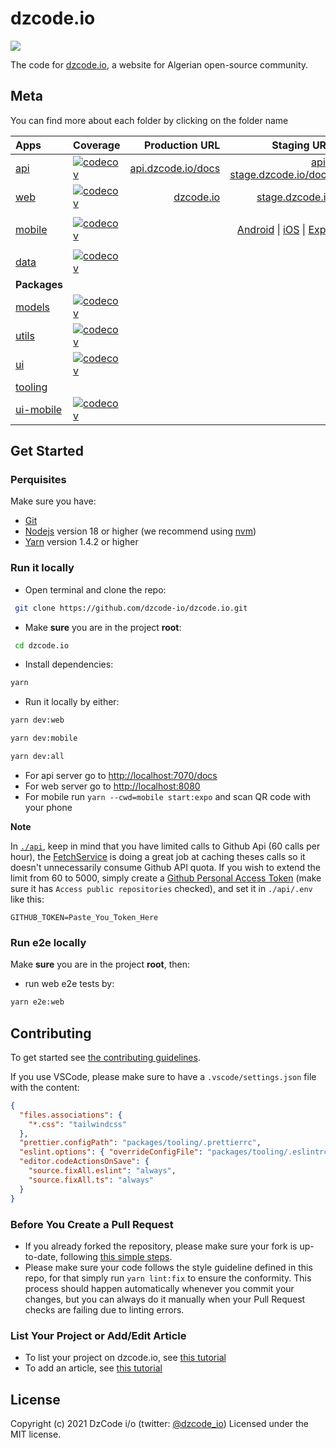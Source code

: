 # dzcode.io

[<img src="http://img.shields.io/badge/Join%20us%20on%20Slack-@dzcode.io-yellow.svg?logo=slack">](https://join.slack.com/t/dzcode/shared_invite/zt-ek9kscb7-m8z_~cBjX79l~uchuABPFQ)

The code for [dzcode.io](https://dzcode.io), a website for Algerian open-source community.

## Meta

You can find more about each folder by clicking on the folder name

| **Apps**                          | **Coverage**                                                                                                                      |                               **Production URL** |                                                                                                                                                                                     **Staging URL** |                                     **Local URL** |
| :-------------------------------- | :-------------------------------------------------------------------------------------------------------------------------------- | -----------------------------------------------: | --------------------------------------------------------------------------------------------------------------------------------------------------------------------------------------------------: | ------------------------------------------------: |
| [api](./api)                      | [![codecov](https://codecov.io/gh/dzcode-io/dzcode.io/graph/badge.svg?flag=api)](https://codecov.io/gh/dzcode-io/dzcode.io)       | [api.dzcode.io/docs](https://api.dzcode.io/docs) |                                                                                                                                        [api-stage.dzcode.io/docs](https://api-stage.dzcode.io/docs) | [localhost:7070/docs](http://localhost:7070/docs) |
| [web](./web)                      | [![codecov](https://codecov.io/gh/dzcode-io/dzcode.io/graph/badge.svg?flag=web)](https://codecov.io/gh/dzcode-io/dzcode.io)       |                   [dzcode.io](https://dzcode.io) |                                                                                                                                                          [stage.dzcode.io](https://stage.dzcode.io) |           [localhost:8080](http://localhost:8080) |
| [mobile](./mobile)                | [![codecov](https://codecov.io/gh/dzcode-io/dzcode.io/graph/badge.svg?flag=mobile)](https://codecov.io/gh/dzcode-io/dzcode.io)    |                                                  | [Android](https://play.google.com/store/apps/details?id=io.dzcode.mobile) \| [iOS](https://testflight.apple.com/join/XDcfIqdJ) \| [Expo](https://expo.dev/@zakman.dev/dzcode?release-channel=stage) |                run `yarn --cwd=mobile start:expo` |
| [data](./data)                    | [![codecov](https://codecov.io/gh/dzcode-io/dzcode.io/graph/badge.svg?flag=data)](https://codecov.io/gh/dzcode-io/dzcode.io)      |                                                  |                                                                                                                                                                                                     |                                                   |
| **Packages**                      |                                                                                                                                   |                                                  |                                                                                                                                                                                                     |                                                   |
| [models](./packages/models)       | [![codecov](https://codecov.io/gh/dzcode-io/dzcode.io/graph/badge.svg?flag=models)](https://codecov.io/gh/dzcode-io/dzcode.io)    |                                                  |                                                                                                                                                                                                     |                                                   |
| [utils](./packages/utils)         | [![codecov](https://codecov.io/gh/dzcode-io/dzcode.io/graph/badge.svg?flag=utils)](https://codecov.io/gh/dzcode-io/dzcode.io)     |                                                  |                                                                                                                                                                                                     |                                                   |
| [ui](./packages/ui)               | [![codecov](https://codecov.io/gh/dzcode-io/dzcode.io/graph/badge.svg?flag=ui)](https://codecov.io/gh/dzcode-io/dzcode.io)        |                                                  |                                                                                                                                                                                                     |                                                   |
| [tooling](./packages/tooling)     |                                                                                                                                   |                                                  |                                                                                                                                                                                                     |                                                   |
| [ui-mobile](./packages/ui-mobile) | [![codecov](https://codecov.io/gh/dzcode-io/dzcode.io/graph/badge.svg?flag=ui-mobile)](https://codecov.io/gh/dzcode-io/dzcode.io) |                                                  |                                                                                                                                                                                                     |                                                   |

## Get Started

### Perquisites

Make sure you have:

- [Git](https://git-scm.com/)
- [Nodejs](https://nodejs.org/) version 18 or higher (we recommend using [nvm](https://github.com/nvm-sh/nvm))
- [Yarn](https://yarnpkg.com/) version 1.4.2 or higher

### Run it locally

- Open terminal and clone the repo:

```sh
 git clone https://github.com/dzcode-io/dzcode.io.git
```

- Make **sure** you are in the project **root**:

```sh
 cd dzcode.io
```

- Install dependencies:

```sh
yarn
```

- Run it locally by either:

```sh
yarn dev:web
```

```sh
yarn dev:mobile
```

```sh
yarn dev:all
```

- For api server go to <http://localhost:7070/docs>
- For web server go to <http://localhost:8080>
- For mobile run `yarn --cwd=mobile start:expo` and scan QR code with your phone

**Note**

In [`./api`](./api), keep in mind that you have limited calls to Github Api (60 calls per hour), the [FetchService](./api/src/fetch/service.ts) is doing a great job at caching theses calls so it doesn't unnecessarily consume Github API quota. If you wish to extend the limit from 60 to 5000, simply create a [Github Personal Access Token](https://github.com/settings/tokens) (make sure it has `Access public repositories` checked), and set it in `./api/.env` like this:

```.env
GITHUB_TOKEN=Paste_You_Token_Here
```

### Run e2e locally

Make **sure** you are in the project **root**, then:

- run web e2e tests by:

```sh
yarn e2e:web
```

## Contributing

To get started see [the contributing guidelines](https://github.com/dzcode-io/dzcode.io/blob/main/.github/CONTRIBUTING.md).

If you use VSCode, please make sure to have a `.vscode/settings.json` file with the content:

```json
{
  "files.associations": {
    "*.css": "tailwindcss"
  },
  "prettier.configPath": "packages/tooling/.prettierrc",
  "eslint.options": { "overrideConfigFile": "packages/tooling/.eslintrc.json" },
  "editor.codeActionsOnSave": {
    "source.fixAll.eslint": "always",
    "source.fixAll.ts": "always"
  }
}
```

### Before You Create a Pull Request

- If you already forked the repository, please make sure your fork is up-to-date, following [this simple steps](https://www.dzcode.io/Learn/Git_Basics/Syncing_An_Old_Forked_Repository_With_Upstream).
- Please make sure your code follows the style guideline defined in this repo, for that simply run `yarn lint:fix` to ensure the conformity. This process should happen automatically whenever you commit your changes, but you can always do it manually when your Pull Request checks are failing due to linting errors.

### List Your Project or Add/Edit Article

- To list your project on dzcode.io, see [this tutorial](https://dzcode.io/Learn/About_dzcode_io/Add_Your_Project_To_dzcode_io)
- To add an article, see [this tutorial](https://dzcode.io/Learn/About_dzcode_io/Add_Your_Article_To_dzcode_io)

## License

Copyright (c) 2021 DzCode i/o (twitter: [@dzcode_io](https://twitter.com/dzcode_io)) Licensed under the MIT license.
